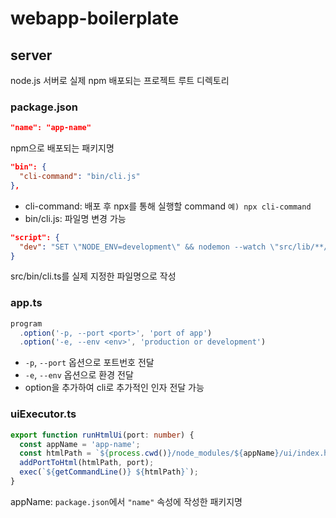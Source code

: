 # webapp-boilerplate

## server
node.js 서버로 실제 npm 배포되는 프로젝트 루트 디렉토리

### package.json
```json
"name": "app-name"
```
npm으로 배포되는 패키지명

```json
"bin": {
  "cli-command": "bin/cli.js"
},
```
- cli-command: 배포 후 npx를 통해 실행할 command `예) npx cli-command`
- bin/cli.js: 파일명 변경 가능

```json
"script": {
  "dev": "SET \"NODE_ENV=development\" && nodemon --watch \"src/lib/**/*.ts\" --exec \"ts-node\" src/bin/cli.ts"
}
```
src/bin/cli.ts를 실제 지정한 파일명으로 작성

### app.ts
```typescript
program
  .option('-p, --port <port>', 'port of app')
  .option('-e, --env <env>', 'production or development')
```
- `-p`, `--port` 옵션으로 포트번호 전달
- `-e`, `--env` 옵션으로 환경 전달  
- option을 추가하여 cli로 추가적인 인자 전달 가능

### uiExecutor.ts
```typescript
export function runHtmlUi(port: number) {
  const appName = 'app-name';
  const htmlPath = `${process.cwd()}/node_modules/${appName}/ui/index.html`;
  addPortToHtml(htmlPath, port);
  exec(`${getCommandLine()} ${htmlPath}`);
}
```
appName: `package.json`에서 `"name"` 속성에 작성한 패키지명

